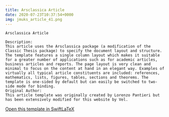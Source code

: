 ```yaml
---
title: Arsclassica Article
date: 2020-07-23T10:37:54+0000
img: jmuks_article_41.png
---
```

```
Arsclassica Article

Description:
This article uses the Arsclassica package (a modification of the Classic Thesis package) to specify the document layout and structure. The template features a single column layout which makes it suitable for a greater number of applications such as for academic articles, business articles and reports. The page layout is very clean and minimal to focus on the content at hand in an elegant way. Examples of virtually all typical article constituents are included: references, mathematics, lists, figures, tables, sections and theorems. The template is one-sided by default but can easily be switched to two-side mode for binding.
Original Author:
This article template was originally created by Lorenzo Pantieri but has been extensively modified for this website by Vel.
```
[Open this template in SwiftLaTeX](https://www.swiftlatex.com/project.html?import=https://swiftlatex.github.io/LaTeXBoilerPlate/zips/bgvbs_article_4.zip&import_name=Arsclassica%20Article)
